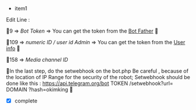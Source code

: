 - item1

Edit Line :

📌9 => *Bot Token* => You can get the token from the [Bot Father](https://t.me/botfather) 🤖

📌109 =>  *numeric ID / user id Admin* => You can get the token from the [User info](https://t.me/userinfoBot) 🤖

📌158 =>  *Media channel ID* 

📌In the last step, do the setwebhook on the bot.php
Be careful , because of the location of IP Range for the security of the robot; Setwebhook should be done like this :
https://api.telegram.org/bot TOKEN /setwebhook?url= DOMAIN ?hash=okimking 🔗

- [x] complete
